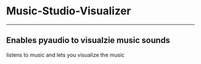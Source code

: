 # Music-Studio-Visualizer
----
Enables pyaudio to visualzie music sounds
---- 

listens to music and lets you visualize the music
